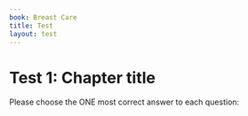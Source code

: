 ```yaml
---
book: Breast Care
title: Test
layout: test
---
```


# Test 1: Chapter title

Please choose the ONE most correct answer to each question:

